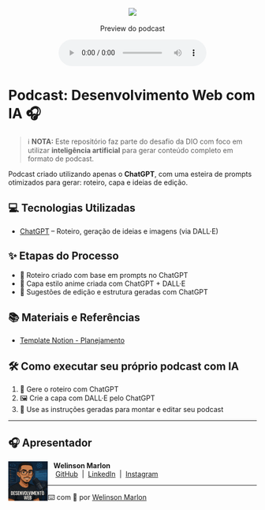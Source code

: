 
<p align="center">
<img
    src="./capa-podcast.png"
    width="300"
/>
</p>


<p align="center">
    Preview do podcast
</p>

<div align="center">
    <audio src="output/podcast_editado.MP3" controls title="Podcast editado"></audio>
</div>

# Podcast: Desenvolvimento Web com IA 🎧

> ℹ️ **NOTA:** Este repositório faz parte do desafio da DIO com foco em utilizar **inteligência artificial** para gerar conteúdo completo em formato de podcast.

Podcast criado utilizando apenas o **ChatGPT**, com uma esteira de prompts otimizados para gerar: roteiro, capa e ideias de edição.

## 💻 Tecnologias Utilizadas

- [ChatGPT](https://chat.openai.com/) – Roteiro, geração de ideias e imagens (via DALL·E)

## ✨ Etapas do Processo

- 🧠 Roteiro criado com base em prompts no ChatGPT
- 🎨 Capa estilo anime criada com ChatGPT + DALL·E
- 📝 Sugestões de edição e estrutura geradas com ChatGPT

## 📚 Materiais e Referências

- [Template Notion - Planejamento](https://helpful-jump-17b.notion.site/PAS-Podcast-AI-Studio-210489e15d7a4a73b743bb159e45d06f?pvs=4)

## 🛠️ Como executar seu próprio podcast com IA

1. 📜 Gere o roteiro com ChatGPT
2. 🖼️ Crie a capa com DALL·E pelo ChatGPT
3. 🧩 Use as instruções geradas para montar e editar seu podcast

---

## 🎧 Apresentador

<p>
    <img
      align=left
      margin=10
      width=80
      src="./avatar.png"
    />
    <p>&nbsp;&nbsp;&nbsp;<strong>Welinson Marlon</strong><br>
    &nbsp;&nbsp;&nbsp;
    <a href="https://github.com/welinsonmarlon">GitHub</a>
    &nbsp;|&nbsp;
    <a href="https://www.linkedin.com/in/welinsonmarlon">LinkedIn</a>
    &nbsp;|&nbsp;
    <a href="https://www.instagram.com/welinsonmarlon">Instagram</a>
    </p>
</p>

---

️⌨️ com 💜 por [Welinson Marlon](https://github.com/welinsonmarlon)

